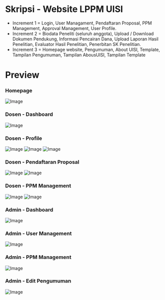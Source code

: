 # Skripsi - Website LPPM UISI
-  Increment 1 = Login, User Managament, Pendaftaran Proposal, PPM Management, Approval Management, User Profile.
-  Increment 2 = Biodata Peneliti (seluruh anggota), Upload / Download Dokumen Pendukung, Informasi Pencairan Dana, Upload Laporan Hasil Penelitian, Evaluator Hasil Penelitian, Penerbitan SK Penelitian.
-  Increment 3 = Homepage website, Pengumuman, About UISI, Template, Tampilan Pengumuman, Tampilan AbousUISI, Tampilan Template


# Preview
### Homepage
![Image](https://github.com/user-attachments/assets/d4fca476-9018-4521-832f-eef1df7d2778)

### Dosen - Dashboard
![Image](https://github.com/user-attachments/assets/8e2e0814-22d8-43bf-af94-a607965e5e0e)

### Dosen - Profile
![Image](https://github.com/user-attachments/assets/3834a778-0e0a-4212-a181-84600733033b)
![Image](https://github.com/user-attachments/assets/dc6c8318-7675-408e-8820-28bb7728ae67)
![Image](https://github.com/user-attachments/assets/f6555af7-c796-4680-9e2e-416c647dfb0d)

### Dosen - Pendaftaran Proposal
![Image](https://github.com/user-attachments/assets/ab4a4bf0-bb9c-4c29-8f82-50b4a5ef1e70)
![Image](https://github.com/user-attachments/assets/20519cf0-ae77-40a9-bc23-92c8de794ec9)

### Dosen - PPM Management
![Image](https://github.com/user-attachments/assets/7ccef1f1-16b7-4d07-9931-06faf611dadc)
![Image](https://github.com/user-attachments/assets/cfe887f0-8b3a-4924-b4b6-e3af94a2edaa)

### Admin - Dashboard
![Image](https://github.com/user-attachments/assets/5e808bbc-1eed-4c01-b24c-376f0d144416)

### Admin - User Management
![Image](https://github.com/user-attachments/assets/4e15400b-c6c7-455f-881a-15465b5a9a77)

### Admin - PPM Management
![Image](https://github.com/user-attachments/assets/28468a84-d53c-46e6-a2fe-c236ec9d241c)

### Admin - Edit Pengumuman
![Image](https://github.com/user-attachments/assets/a02b0ec6-5550-4da9-aa31-757774ab14f2)
